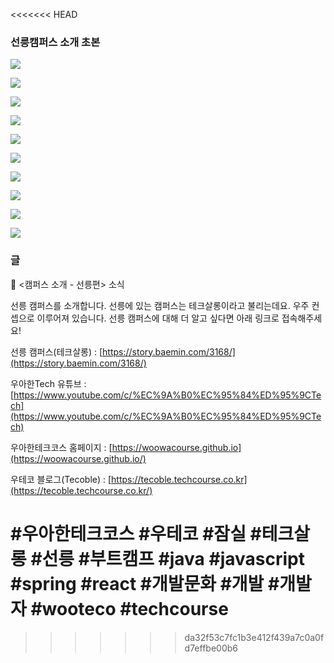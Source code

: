 <<<<<<< HEAD
### 선릉캠퍼스 소개 초본

![](001.png)

![](002.png)

![](003.png)

![](004.png)

![](005.png)

![](006.png)

![](007.png)

![](008.png)

![](009.png)

![](010.png)

### 글

📮 <캠퍼스 소개 - 선릉편> 소식

선릉 캠퍼스를 소개합니다.
선릉에 있는 캠퍼스는 테크살롱이라고 불리는데요. 우주 컨셉으로 이루어져 있습니다.
선릉 캠퍼스에 대해 더 알고 싶다면 아래 링크로 접속해주세요!

선릉 캠퍼스(테크살롱) : [https://story.baemin.com/3168/](https://story.baemin.com/3168/)

우아한Tech 유튜브 : [https://www.youtube.com/c/%EC%9A%B0%EC%95%84%ED%95%9CTech](https://www.youtube.com/c/%EC%9A%B0%EC%95%84%ED%95%9CTech)

우아한테크코스 홈페이지 : [https://woowacourse.github.io](https://woowacourse.github.io/)

우테코 블로그(Tecoble) : [https://tecoble.techcourse.co.kr](https://tecoble.techcourse.co.kr/)

#우아한테크코스 #우테코 #잠실 #테크살롱 #선릉 #부트캠프 #java #javascript #spring #react #개발문화 #개발 #개발자 #wooteco #techcourse
=======
>>>>>>> da32f53c7fc1b3e412f439a7c0a0fd7effbe00b6
